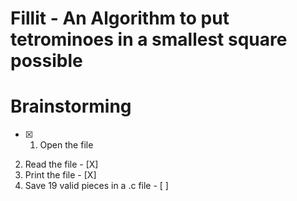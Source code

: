 # Fillit - An Algorithm to put tetrominoes in a smallest square possible

# Brainstorming
- [X] 1. Open the file
2. Read the file - [X]
3. Print the file - [X]
4. Save 19 valid pieces in a .c file - [ ]
